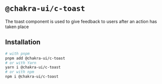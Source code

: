 # `@chakra-ui/c-toast`

The toast component is used to give feedback to users after an action has taken place

## Installation

```sh
# with pnpm
pnpm add @chakra-ui/c-toast
# or with Yarn
yarn i @chakra-ui/c-toast
# or with npm
npm i @chakra-ui/c-toast
```